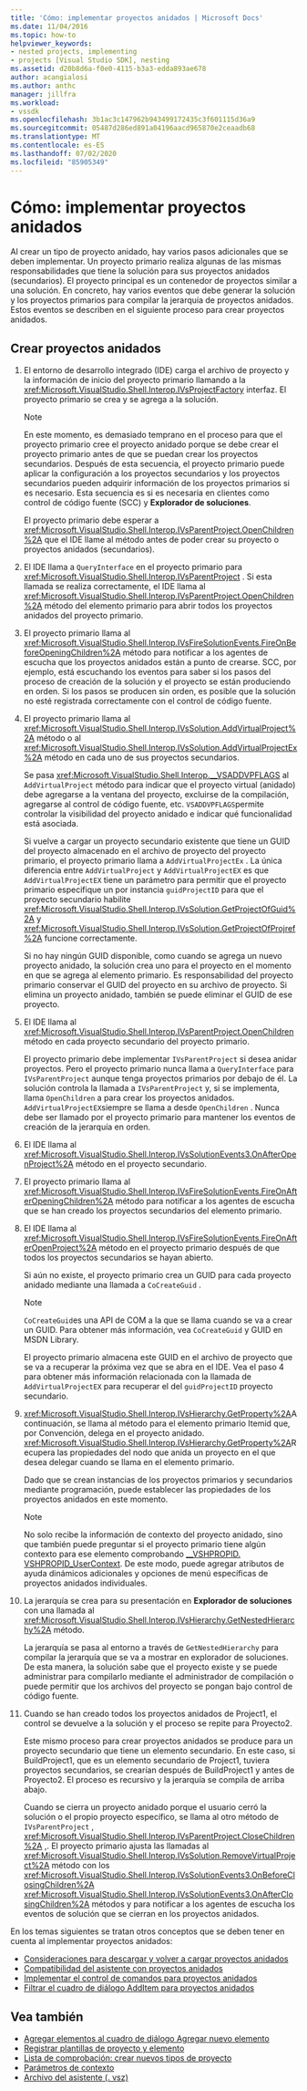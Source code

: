 ```yaml
---
title: 'Cómo: implementar proyectos anidados | Microsoft Docs'
ms.date: 11/04/2016
ms.topic: how-to
helpviewer_keywords:
- nested projects, implementing
- projects [Visual Studio SDK], nesting
ms.assetid: d20b8d6a-f0e0-4115-b3a3-edda893ae678
author: acangialosi
ms.author: anthc
manager: jillfra
ms.workload:
- vssdk
ms.openlocfilehash: 3b1ac3c147962b943499172435c3f601115d36a9
ms.sourcegitcommit: 05487d286ed891a04196aacd965870e2ceaadb68
ms.translationtype: MT
ms.contentlocale: es-ES
ms.lasthandoff: 07/02/2020
ms.locfileid: "85905349"
---
```

# <a name="how-to-implement-nested-projects"></a>Cómo: implementar proyectos anidados

Al crear un tipo de proyecto anidado, hay varios pasos adicionales que se deben implementar. Un proyecto primario realiza algunas de las mismas responsabilidades que tiene la solución para sus proyectos anidados (secundarios). El proyecto principal es un contenedor de proyectos similar a una solución. En concreto, hay varios eventos que debe generar la solución y los proyectos primarios para compilar la jerarquía de proyectos anidados. Estos eventos se describen en el siguiente proceso para crear proyectos anidados.

## <a name="create-nested-projects"></a>Crear proyectos anidados

1. El entorno de desarrollo integrado (IDE) carga el archivo de proyecto y la información de inicio del proyecto primario llamando a la <xref:Microsoft.VisualStudio.Shell.Interop.IVsProjectFactory> interfaz. El proyecto primario se crea y se agrega a la solución.

    > [!NOTE]
    > En este momento, es demasiado temprano en el proceso para que el proyecto primario cree el proyecto anidado porque se debe crear el proyecto primario antes de que se puedan crear los proyectos secundarios. Después de esta secuencia, el proyecto primario puede aplicar la configuración a los proyectos secundarios y los proyectos secundarios pueden adquirir información de los proyectos primarios si es necesario. Esta secuencia es si es necesaria en clientes como control de código fuente (SCC) y **Explorador de soluciones**.

     El proyecto primario debe esperar a <xref:Microsoft.VisualStudio.Shell.Interop.IVsParentProject.OpenChildren%2A> que el IDE llame al método antes de poder crear su proyecto o proyectos anidados (secundarios).

2. El IDE llama a `QueryInterface` en el proyecto primario para <xref:Microsoft.VisualStudio.Shell.Interop.IVsParentProject> . Si esta llamada se realiza correctamente, el IDE llama al <xref:Microsoft.VisualStudio.Shell.Interop.IVsParentProject.OpenChildren%2A> método del elemento primario para abrir todos los proyectos anidados del proyecto primario.

3. El proyecto primario llama al <xref:Microsoft.VisualStudio.Shell.Interop.IVsFireSolutionEvents.FireOnBeforeOpeningChildren%2A> método para notificar a los agentes de escucha que los proyectos anidados están a punto de crearse. SCC, por ejemplo, está escuchando los eventos para saber si los pasos del proceso de creación de la solución y el proyecto se están produciendo en orden. Si los pasos se producen sin orden, es posible que la solución no esté registrada correctamente con el control de código fuente.

4. El proyecto primario llama al <xref:Microsoft.VisualStudio.Shell.Interop.IVsSolution.AddVirtualProject%2A> método o al <xref:Microsoft.VisualStudio.Shell.Interop.IVsSolution.AddVirtualProjectEx%2A> método en cada uno de sus proyectos secundarios.

     Se pasa <xref:Microsoft.VisualStudio.Shell.Interop.__VSADDVPFLAGS> al `AddVirtualProject` método para indicar que el proyecto virtual (anidado) debe agregarse a la ventana del proyecto, excluirse de la compilación, agregarse al control de código fuente, etc. `VSADDVPFLAGS`permite controlar la visibilidad del proyecto anidado e indicar qué funcionalidad está asociada.

     Si vuelve a cargar un proyecto secundario existente que tiene un GUID del proyecto almacenado en el archivo de proyecto del proyecto primario, el proyecto primario llama a `AddVirtualProjectEx` . La única diferencia entre `AddVirtualProject` y `AddVirtualProjectEX` es que `AddVirtualProjectEX` tiene un parámetro para permitir que el proyecto primario especifique un por instancia `guidProjectID` para que el proyecto secundario habilite <xref:Microsoft.VisualStudio.Shell.Interop.IVsSolution.GetProjectOfGuid%2A> y <xref:Microsoft.VisualStudio.Shell.Interop.IVsSolution.GetProjectOfProjref%2A> funcione correctamente.

     Si no hay ningún GUID disponible, como cuando se agrega un nuevo proyecto anidado, la solución crea uno para el proyecto en el momento en que se agrega al elemento primario. Es responsabilidad del proyecto primario conservar el GUID del proyecto en su archivo de proyecto. Si elimina un proyecto anidado, también se puede eliminar el GUID de ese proyecto.

5. El IDE llama al <xref:Microsoft.VisualStudio.Shell.Interop.IVsParentProject.OpenChildren> método en cada proyecto secundario del proyecto primario.

     El proyecto primario debe implementar `IVsParentProject` si desea anidar proyectos. Pero el proyecto primario nunca llama a `QueryInterface` para `IVsParentProject` aunque tenga proyectos primarios por debajo de él. La solución controla la llamada a `IVsParentProject` y, si se implementa, llama `OpenChildren` a para crear los proyectos anidados. `AddVirtualProjectEX`siempre se llama a desde `OpenChildren` . Nunca debe ser llamado por el proyecto primario para mantener los eventos de creación de la jerarquía en orden.

6. El IDE llama al <xref:Microsoft.VisualStudio.Shell.Interop.IVsSolutionEvents3.OnAfterOpenProject%2A> método en el proyecto secundario.

7. El proyecto primario llama al <xref:Microsoft.VisualStudio.Shell.Interop.IVsFireSolutionEvents.FireOnAfterOpeningChildren%2A> método para notificar a los agentes de escucha que se han creado los proyectos secundarios del elemento primario.

8. El IDE llama al <xref:Microsoft.VisualStudio.Shell.Interop.IVsFireSolutionEvents.FireOnAfterOpenProject%2A> método en el proyecto primario después de que todos los proyectos secundarios se hayan abierto.

     Si aún no existe, el proyecto primario crea un GUID para cada proyecto anidado mediante una llamada a `CoCreateGuid` .

    > [!NOTE]
    > `CoCreateGuid`es una API de COM a la que se llama cuando se va a crear un GUID. Para obtener más información, vea `CoCreateGuid` y GUID en MSDN Library.

     El proyecto primario almacena este GUID en el archivo de proyecto que se va a recuperar la próxima vez que se abra en el IDE. Vea el paso 4 para obtener más información relacionada con la llamada de `AddVirtualProjectEX` para recuperar el del `guidProjectID` proyecto secundario.

9. <xref:Microsoft.VisualStudio.Shell.Interop.IVsHierarchy.GetProperty%2A>A continuación, se llama al método para el elemento primario Itemid que, por Convención, delega en el proyecto anidado. <xref:Microsoft.VisualStudio.Shell.Interop.IVsHierarchy.GetProperty%2A>Recupera las propiedades del nodo que anida un proyecto en el que desea delegar cuando se llama en el elemento primario.

     Dado que se crean instancias de los proyectos primarios y secundarios mediante programación, puede establecer las propiedades de los proyectos anidados en este momento.

    > [!NOTE]
    > No solo recibe la información de contexto del proyecto anidado, sino que también puede preguntar si el proyecto primario tiene algún contexto para ese elemento comprobando [__VSHPROPID. VSHPROPID_UserContext](<xref:Microsoft.VisualStudio.Shell.Interop.__VSHPROPID.VSHPROPID_UserContext>). De este modo, puede agregar atributos de ayuda dinámicos adicionales y opciones de menú específicas de proyectos anidados individuales.

10. La jerarquía se crea para su presentación en **Explorador de soluciones** con una llamada al <xref:Microsoft.VisualStudio.Shell.Interop.IVsHierarchy.GetNestedHierarchy%2A> método.

     La jerarquía se pasa al entorno a través de `GetNestedHierarchy` para compilar la jerarquía que se va a mostrar en explorador de soluciones. De esta manera, la solución sabe que el proyecto existe y se puede administrar para compilarlo mediante el administrador de compilación o puede permitir que los archivos del proyecto se pongan bajo control de código fuente.

11. Cuando se han creado todos los proyectos anidados de Project1, el control se devuelve a la solución y el proceso se repite para Proyecto2.

     Este mismo proceso para crear proyectos anidados se produce para un proyecto secundario que tiene un elemento secundario. En este caso, si BuildProject1, que es un elemento secundario de Project1, tuviera proyectos secundarios, se crearían después de BuildProject1 y antes de Proyecto2. El proceso es recursivo y la jerarquía se compila de arriba abajo.

     Cuando se cierra un proyecto anidado porque el usuario cerró la solución o el propio proyecto específico, se llama al otro método de `IVsParentProject` , <xref:Microsoft.VisualStudio.Shell.Interop.IVsParentProject.CloseChildren%2A> ,. El proyecto primario ajusta las llamadas al <xref:Microsoft.VisualStudio.Shell.Interop.IVsSolution.RemoveVirtualProject%2A> método con los <xref:Microsoft.VisualStudio.Shell.Interop.IVsSolutionEvents3.OnBeforeClosingChildren%2A> <xref:Microsoft.VisualStudio.Shell.Interop.IVsSolutionEvents3.OnAfterClosingChildren%2A> métodos y para notificar a los agentes de escucha los eventos de solución que se cierran en los proyectos anidados.

En los temas siguientes se tratan otros conceptos que se deben tener en cuenta al implementar proyectos anidados:

- [Consideraciones para descargar y volver a cargar proyectos anidados](../../extensibility/internals/considerations-for-unloading-and-reloading-nested-projects.md)
- [Compatibilidad del asistente con proyectos anidados](../../extensibility/internals/wizard-support-for-nested-projects.md)
- [Implementar el control de comandos para proyectos anidados](../../extensibility/internals/implementing-command-handling-for-nested-projects.md)
- [Filtrar el cuadro de diálogo AddItem para proyectos anidados](../../extensibility/internals/filtering-the-additem-dialog-box-for-nested-projects.md)

## <a name="see-also"></a>Vea también

- [Agregar elementos al cuadro de diálogo Agregar nuevo elemento](../../extensibility/internals/adding-items-to-the-add-new-item-dialog-boxes.md)
- [Registrar plantillas de proyecto y elemento](../../extensibility/internals/registering-project-and-item-templates.md)
- [Lista de comprobación: crear nuevos tipos de proyecto](../../extensibility/internals/checklist-creating-new-project-types.md)
- [Parámetros de contexto](../../extensibility/internals/context-parameters.md)
- [Archivo del asistente (. vsz)](../../extensibility/internals/wizard-dot-vsz-file.md)
